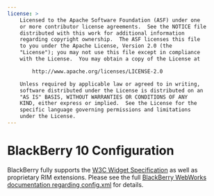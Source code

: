 ```yaml
---
license: >
    Licensed to the Apache Software Foundation (ASF) under one
    or more contributor license agreements.  See the NOTICE file
    distributed with this work for additional information
    regarding copyright ownership.  The ASF licenses this file
    to you under the Apache License, Version 2.0 (the
    "License"); you may not use this file except in compliance
    with the License.  You may obtain a copy of the License at

        http://www.apache.org/licenses/LICENSE-2.0

    Unless required by applicable law or agreed to in writing,
    software distributed under the License is distributed on an
    "AS IS" BASIS, WITHOUT WARRANTIES OR CONDITIONS OF ANY
    KIND, either express or implied.  See the License for the
    specific language governing permissions and limitations
    under the License.
---
```


# BlackBerry 10 Configuration

BlackBerry fully supports the
[W3C Widget Specification](http://www.w3.org/TR/widgets/)
as well as proprietary RIM extensions. Please see the full
[BlackBerry WebWorks documentation regarding config.xml](https://developer.blackberry.com/html5/documentation/working_with_config_xml_file_1866970_11.html)
for details.
